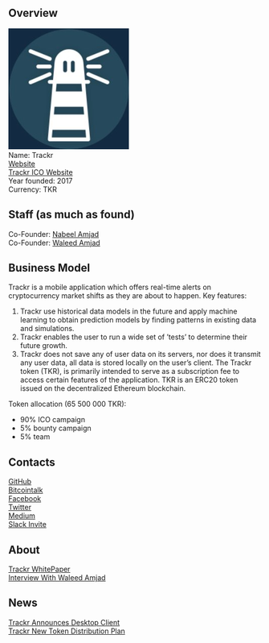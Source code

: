 ## Overview
![logo](../projects/logo/trackr.jpg)  
Name: Trackr  
[Website](https://www.trackr.im/index.html)  
[Trackr ICO Website](https://www.trackr.im/ico.html)  
Year founded: 2017  
Currency: TKR    
## Staff (as much as found)
Co-Founder: [Nabeel Amjad](../people/nabeel_amjad.md)  
Co-Founder: [Waleed Amjad](../people/waleed_amjad.md)  
## Business Model
Trackr is a mobile application which offers real-time alerts on cryptocurrency market shifts as they
are about to happen. 
Key features:  
1. Trackr use historical data models in the future and apply machine learning to obtain prediction models by finding patterns in existing data
and simulations.  
2. Trackr enables the user to run a wide set of ’tests’ to determine their future growth.  
3. Trackr does not save any of user data on its servers, nor does it transmit any user data, all data is stored locally on the user’s client.
The Trackr token (TKR), is primarily intended to serve as a subscription fee to access certain features
of the application. TKR is an ERC20 token issued on the decentralized Ethereum blockchain.  
  
Token allocation (65 500 000 TKR):  
* 90% ICO campaign  
* 5% bounty campaign  
* 5% team  
## Contacts
[GitHub](https://github.com/trackr-im)  
[Bitcointalk](https://bitcointalk.org/index.php?topic=2046549)   
[Facebook](https://www.facebook.com/trackrim)    
[Twitter](https://twitter.com/trackrim)    
[Medium](https://medium.com/@trackr.im)    
[Slack Invite](http://slack.trackr.im/)  
## About
[Trackr WhitePaper](https://www.trackr.im/media/whitepaper.pdf)  
[Interview With Waleed Amjad](https://www.youtube.com/watch?v=2J_LlBvBZ9I)
## News
[Trackr Announces Desktop Client](../news/trackr_13-09-17.md)  
[Trackr New Token Distribution Plan](../news/trackr2_13-09-17.md)
